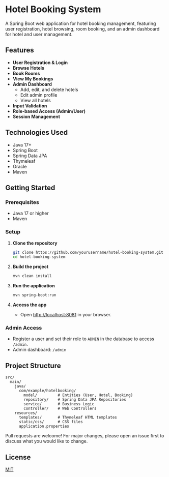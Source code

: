 # Hotel Booking System

A Spring Boot web application for hotel booking management, featuring user registration, hotel browsing, room booking, and an admin dashboard for hotel and user management.

## Features

- **User Registration & Login**
- **Browse Hotels**
- **Book Rooms**
- **View My Bookings**
- **Admin Dashboard**
  - Add, edit, and delete hotels
  - Edit admin profile
  - View all hotels
- **Input Validation**
- **Role-based Access (Admin/User)**
- **Session Management**

## Technologies Used

- Java 17+
- Spring Boot
- Spring Data JPA
- Thymeleaf
- Oracle
- Maven

## Getting Started

### Prerequisites

- Java 17 or higher
- Maven

### Setup

1. **Clone the repository**
    ```bash
    git clone https://github.com/yourusername/hotel-booking-system.git
    cd hotel-booking-system
    ```

2. **Build the project**
    ```bash
    mvn clean install
    ```

3. **Run the application**
    ```bash
    mvn spring-boot:run
    ```

4. **Access the app**
    - Open [http://localhost:8081](http://localhost:8081) in your browser.



### Admin Access

- Register a user and set their role to `ADMIN` in the database to access `/admin`.
- Admin dashboard: `/admin`

## Project Structure

```
src/
  main/
    java/
      com/example/hotelbooking/
        model/         # Entities (User, Hotel, Booking)
        repository/    # Spring Data JPA Repositories
        service/       # Business Logic
        controller/    # Web Controllers
    resources/
      templates/       # Thymeleaf HTML templates
      static/css/      # CSS files
      application.properties
```


Pull requests are welcome! For major changes, please open an issue first to discuss what you would like to change.

## License

[MIT](LICENSE)
